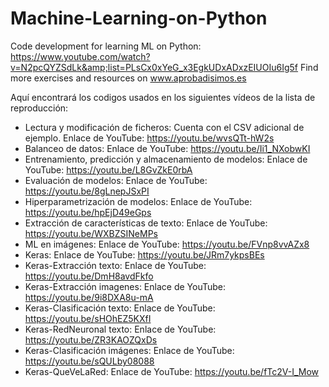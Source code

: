 # Machine-Learning-on-Python
Code development for learning ML on Python: https://www.youtube.com/watch?v=N2pcQYZSdLk&amp;list=PLsCx0xYeG_x3EgkUDxADxzEIUOIu6Ig5f Find more exercises and resources on www.aprobadisimos.es

Aquí encontrará los codigos usados en los siguientes vídeos de la lista de reproducción:
- Lectura y modificación de ficheros: Cuenta con el CSV adicional de ejemplo. Enlace de YouTube: https://youtu.be/wvsQTt-hW2s
- Balanceo de datos: Enlace de YouTube: https://youtu.be/Ii1_NXobwKI
- Entrenamiento, predicción y almacenamiento de modelos: Enlace de YouTube: https://youtu.be/L8GvZkE0rbA
- Evaluación de modelos: Enlace de YouTube: https://youtu.be/8gLnepJSxPI
- Hiperparametrización de modelos: Enlace de YouTube: https://youtu.be/hpEjD49eGps
- Extracción de características de texto: Enlace de YouTube: https://youtu.be/WXBZSINeMPs
- ML en imágenes: Enlace de YouTube: https://youtu.be/FVnp8vvAZx8
- Keras: Enlace de YouTube: https://youtu.be/JRm7ykpsBEs
- Keras-Extracción texto: Enlace de YouTube: https://youtu.be/DmH8avdFkfo
- Keras-Extracción imagenes: Enlace de YouTube: https://youtu.be/9i8DXA8u-mA
- Keras-Clasificación texto: Enlace de YouTube: https://youtu.be/sHOhEZ5KXfI
- Keras-RedNeuronal texto: Enlace de YouTube: https://youtu.be/ZR3KAOZQxDs
- Keras-Clasificación imágenes: Enlace de YouTube: https://youtu.be/sQULby08088
- Keras-QueVeLaRed: Enlace de YouTube: https://youtu.be/fTc2V-I_Mow
